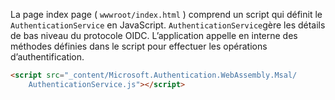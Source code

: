 La page index page ( `wwwroot/index.html` ) comprend un script qui définit le `AuthenticationService` en JavaScript. `AuthenticationService`gère les détails de bas niveau du protocole OIDC. L’application appelle en interne des méthodes définies dans le script pour effectuer les opérations d’authentification.

```html
<script src="_content/Microsoft.Authentication.WebAssembly.Msal/
    AuthenticationService.js"></script>
```
